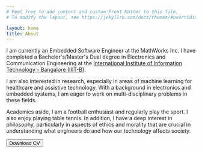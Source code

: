 ```yaml
---
# Feel free to add content and custom Front Matter to this file.
# To modify the layout, see https://jekyllrb.com/docs/themes/#overriding-theme-defaults

layout: home
title: About
---
```


I am currently an Embedded Software Engineer at the MathWorks Inc. I have completed a Bachelor's/Master's Dual degree in Electronics and Communication Engineering at the <a target="_blank" rel="noopener noreferrer" href="https://www.iiitb.ac.in/">International Institute of Information Technology - Bangalore (IIIT-B)</a>.

I am also interested in research, especially in areas of machine learning for healthcare and assistive technology. With a background in electronics and embedded systems, I am eager to work on multi-disciplinary problems in these fields.

Academics aside, I am a football enthusiast and regularly play the sport. I also enjoy playing table tennis. In addition, I have a deep interest in philosophy, particularly in aspects of ethics and morality that are crucial in understanding what engineers do and how our technology affects society.

<a target="_blank" rel="noopener noreferrer" href="{{ site.baseurl }}{{ site.url }}/assets/pdf/resume.pdf"><button class="button">Download CV</button></a>  
